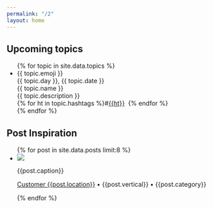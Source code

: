 ```yaml
---
permalink: "/2"
layout: home
---
```


<h2>Upcoming topics</h2>

<ul class="list-plain topic_list">
{% for topic in site.data.topics %}
  <li>
    <div class="topic_emoji">{{ topic.emoji }}</div>
    <div class="topic_date">{{ topic.day }}, {{ topic.date }}</div>
    <div class="topic_name">{{ topic.name }}</div>
    <div class="topic_desc">{{ topic.description }}</div>
    <div class="topic_hashtags">{% for ht in topic.hashtags %}#<a class="light" href="https://www.instagram.com/explore/tags/{{ht}}/" target="_blank">{{ht}}</a>&nbsp;&nbsp;{% endfor %}</div>
  </li>
{% endfor %}
</ul>

<h2>Post Inspiration</h2>
<!-- <p>
  <strong>Browse by vertical:</strong><br />
  <a href="/posts#Automotive">Automotive</a> |
  <a href="/posts#Home Services">Home Services</a> |
  <a href="/posts#Activities & Events">Activities & Events</a> |
  <a href="/posts#Pets">Pets</a> |
  <a href="/posts#Health & Wellness">Health & Wellness</a> |
  <a href="/posts#Nightlife">Nightlife</a> |
  <a href="/posts#Professional Services">Professional Services</a> |
  <a href="/posts#Other">Other</a> |
  <a href="/posts#Spas and Salons">Spas and Salons</a> |
  <a href="/posts#Hotel">Hotel</a>
</p> -->

<ul class="post-gallery">
{% for post in site.data.posts limit:8 %}
  <li>
    <img src="{{post.media}}" />
    <div>
    <p class="caption">{{post.caption}}</p>
    <p class="post_type"><a target="_blank" href="https://passport.mainstreethub.com/location/{{post.location}}">Customer {{post.location}}</a> • {{post.vertical}} • {{post.category}}</p>
    </div>
  </li>
{% endfor %}
</ul>
